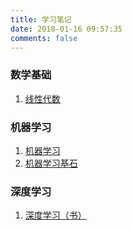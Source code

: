 ```yaml
---
title: 学习笔记
date: 2018-01-16 09:57:35
comments: false
---
```


### 数学基础
1. [线性代数](/gitbook/linear-algebra/)

### 机器学习
1. [机器学习](/gitbook/machine-learning/)
2. [机器学习基石](/gitbook/machine-learning-foundations/)

### 深度学习
1. [深度学习（书）](/gitbook/deep-learning-book/)
